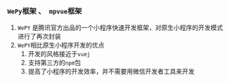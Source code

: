 ### `WePy`框架 、` mpvue`框架

1. `WePY` 是腾讯官方出品的一个小程序快速开发框架，对原生小程序的开发模式进行了再次封装
2. `WePY`相比原生小程序开发的优点
   1. 开发的风格接近于`vuej`
   2. 支持第三方的`npm`包
   3. 提高了小程序的开发效率，并不需要用微信开发者工具来开发